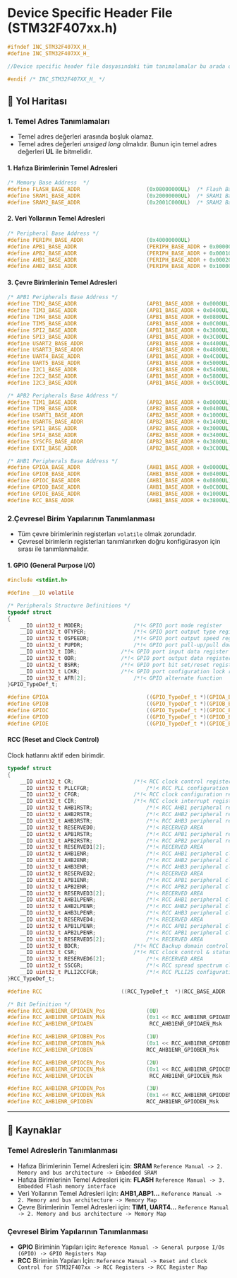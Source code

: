 # Device Specific Header File (STM32F407xx.h)   
```c
#ifndef INC_STM32F407XX_H_
#define INC_STM32F407XX_H_

//Device specific header file dosyasındaki tüm tanımalamalar bu arada olmalıdıır ! 

#endif /* INC_STM32F407XX_H_ */
```

## :dart: Yol Haritası      
### **1. Temel Adres Tanımlamaları**  
- Temel adres değerleri arasında boşluk olamaz.
- Temel adres değerleri _unsiged long_ olmalıdır. Bunun için temel adres değerleri **UL** ile bitmelidir. 
#### 1. Hafıza Birimlerinin Temel Adresleri       
```c
/* Memory Base Address	*/
#define	FLASH_BASE_ADDR 					(0x08000000UL)	/* Flash Base Address (up to 1 MB) 	 */
#define SRAM1_BASE_ADDR						(0x20000000UL)	/* SRAM1 Base Address (112 KB) 		 */
#define SRAM2_BASE_ADDR						(0x2001C000UL)	/* SRAM2 Base Address (16 KB) 		 */
```    

#### 2. Veri Yollarının Temel Adresleri    
```c
/* Peripheral Base Address */
#define PERIPH_BASE_ADDR					(0x40000000UL)				/* Base Address for All Peripherals   	    */
#define APB1_BASE_ADDR						(PERIPH_BASE_ADDR + 0x00000000UL)	/* APB1 Bus Domain Base Address 	    */
#define APB2_BASE_ADDR						(PERIPH_BASE_ADDR + 0x00010000UL)	/* APB2 Bus Domain Base Address 	    */
#define AHB1_BASE_ADDR						(PERIPH_BASE_ADDR + 0x00020000UL)	/* AHB1 Bus Domain Base Address 	    */
#define AHB2_BASE_ADDR						(PERIPH_BASE_ADDR + 0x10000000UL)	/* AHB2 Bus Domain Base Address 	    */
```

#### 3. Çevre Birimlerinin Temel Adresleri    
```c
/* APB1 Peripherals Base Address */
#define TIM2_BASE_ADDR						(APB1_BASE_ADDR + 0x0000UL) 	/* Timer 2 Base Address 	*/
#define TIM3_BASE_ADDR						(APB1_BASE_ADDR + 0x0400UL)	/* Timer 3 Base Address 	*/
#define TIM4_BASE_ADDR						(APB1_BASE_ADDR + 0x0800UL) 	/* Timer 4 Base Address 	*/
#define TIM5_BASE_ADDR						(APB1_BASE_ADDR + 0x0C00UL) 	/* Timer 5 Base Address 	*/
#define SPI2_BASE_ADDR						(APB1_BASE_ADDR + 0x3800UL) 	/* SPI 2 Base Address   	*/
#define SPI3_BASE_ADDR						(APB1_BASE_ADDR + 0x3C00UL) 	/* SPI 3 Base Address   	*/
#define USART2_BASE_ADDR					(APB1_BASE_ADDR + 0x4400UL) 	/* USART 2 Base Address 	*/
#define USART3_BASE_ADDR					(APB1_BASE_ADDR + 0x4800UL)	/* USART 3 Base Address 	*/
#define UART4_BASE_ADDR						(APB1_BASE_ADDR + 0x4C00UL)	/* UART 4 Base Address		*/
#define UART5_BASE_ADDR						(APB1_BASE_ADDR + 0x5000UL) 	/* UART 5 Base Address  	*/
#define I2C1_BASE_ADDR						(APB1_BASE_ADDR + 0x5400UL) 	/* I2C 1 Base Address   	*/
#define I2C2_BASE_ADDR						(APB1_BASE_ADDR + 0x5800UL) 	/* I2C 2 Base Address   	*/
#define I2C3_BASE_ADDR						(APB1_BASE_ADDR + 0x5C00UL) 	/* I2C 3 Base Address   	*/

/* APB2 Peripherals Base Address */
#define TIM1_BASE_ADDR						(APB2_BASE_ADDR + 0x0000UL)		/* Timer 1 Base Address 	*/
#define TIM8_BASE_ADDR						(APB2_BASE_ADDR + 0x0400UL)		/* Timer 8 Base Address 	*/
#define USART1_BASE_ADDR					(APB2_BASE_ADDR + 0x1000UL)		/* USART 1 Base Address 	*/
#define USART6_BASE_ADDR					(APB2_BASE_ADDR + 0x1400UL)		/* USART 6 Base Address 	*/
#define SPI1_BASE_ADDR						(APB2_BASE_ADDR + 0x3000UL)		/* SPI 1 Base Address		*/
#define SPI4_BASE_ADDR						(APB2_BASE_ADDR + 0x3400UL)		/* SPI 4 Base Address 		*/
#define SYSCFG_BASE_ADDR					(APB2_BASE_ADDR + 0x3800UL)		/* SYSCFG Base Address		*/
#define EXTI_BASE_ADDR						(APB2_BASE_ADDR + 0x3C00UL)		/* EXTI Base Address		*/

/* AHB1 Peripherals Base Address */
#define GPIOA_BASE_ADDR						(AHB1_BASE_ADDR + 0x0000UL)		/* GPIOA Base Address 		*/
#define GPIOB_BASE_ADDR						(AHB1_BASE_ADDR + 0x0400UL)		/* GPIOB Base Address 		*/
#define GPIOC_BASE_ADDR						(AHB1_BASE_ADDR + 0x0800UL)		/* GPIOC Base Address 		*/
#define GPIOD_BASE_ADDR						(AHB1_BASE_ADDR + 0x0C00UL)		/* GPIOD Base Address 		*/
#define GPIOE_BASE_ADDR						(AHB1_BASE_ADDR + 0x1000UL)		/* GPIOE Base Address 		*/
#define RCC_BASE_ADDR						(AHB1_BASE_ADDR + 0x3800UL)		/* RCC Base Address		*/
```

### **2.Çevresel Birim Yapılarının Tanımlanması**    
- Tüm çevre birimlerinin registerları `volatile` olmak zorundadır.   
- Çevresel birimlerin registerları tanımlanırken doğru konfigürasyon için sırası ile tanımlanmalıdır. 
#### 1. GPIO (General Purpose I/O)    
```c
#include <stdint.h>

#define __IO volatile

/* Peripherals Structure Definitions */
typedef struct
{
	__IO uint32_t MODER;				/*!< GPIO port mode register 	        	Address Offset = 0x00 */
	__IO uint32_t OTYPER;				/*!< GPIO port output type register 		Address Offset = 0x04 */
	__IO uint32_t OSPEEDR;				/*!< GPIO port output speed register 		Address Offset = 0x08 */
	__IO uint32_t PUPDR;				/*!< GPIO port pull-up/pull down register 	Address Offset = 0x0C */
	__IO uint32_t IDR;				/*!< GPIO port input data register 		Address Offset = 0x10 */
	__IO uint32_t ODR;				/*!< GPIO port output data register 		Address Offset = 0x14 */
	__IO uint32_t BSRR;				/*!< GPIO port bit set/reset register 		Address Offset = 0x18 */
	__IO uint32_t LCKR;				/*!< GPIO port configuration lock register 	Address Offset = 0x1C */
	__IO uint32_t AFR[2];				/*!< GPIO alternate function 		        Address Offset = 0x20 */
}GPIO_TypeDef_t;

#define GPIOA								((GPIO_TypeDef_t *)(GPIOA_BASE_ADDR))
#define GPIOB								((GPIO_TypeDef_t *)(GPIOB_BASE_ADDR))
#define GPIOC								((GPIO_TypeDef_t *)(GPIOC_BASE_ADDR))
#define GPIOD								((GPIO_TypeDef_t *)(GPIOD_BASE_ADDR))
#define GPIOE								((GPIO_TypeDef_t *)(GPIOE_BASE_ADDR))
```
#### RCC (Reset and Clock Control)
Clock hatlarını aktif eden birimdir. 
```c
typedef struct
{
	__IO uint32_t CR;					/*!< RCC clock control register 					Address Offset = 0x00 */
	__IO uint32_t PLLCFGR;					/*!< RCC PLL configuration register 	 				Address Offset = 0x04 */
	__IO uint32_t CFGR;					/*!< RCC clock configuration register 					Address Offset = 0x08 */
	__IO uint32_t CIR;					/*!< RCC clock interrupt register					Address Offset = 0x0C */
	__IO uint32_t AHB1RSTR;					/*!< RCC AHB1 peripheral reset register 				Address Offset = 0x10 */
	__IO uint32_t AHB2RSTR;					/*!< RCC AHB2 peripheral reset register 				Address Offset = 0x14 */
	__IO uint32_t AHB3RSTR;					/*!< RCC AHB3 peripheral reset register 				Address Offset = 0x18 */
	__IO uint32_t RESERVED0;				/*!< RECERVED AREA 							Address Offset = 0x1C */
	__IO uint32_t APB1RSTR;					/*!< RCC APB1 peripheral reset register 				Address Offset = 0x20 */
	__IO uint32_t APB2RSTR;					/*!< RCC APB2 peripheral reset register 				Address Offset = 0x24 */
	__IO uint32_t RESERVED1[2];				/*!< RECERVED AREA 							Address Offset = 0x28 */
	__IO uint32_t AHB1ENR;					/*!< RCC AHB1 peripheral clock enable register 				Address Offset = 0x30 */
	__IO uint32_t AHB2ENR;					/*!< RCC AHB2 peripheral clock enable register 				Address Offset = 0x34 */
	__IO uint32_t AHB3ENR;					/*!< RCC AHB3 peripheral clock enable register 				Address Offset = 0x38 */
	__IO uint32_t RESERVED2;				/*!< RECERVED AREA 							Address Offset = 0x3C */
	__IO uint32_t APB1ENR;					/*!< RCC APB1 peripheral clock enable register 				Address Offset = 0x40 */
	__IO uint32_t APB2ENR;					/*!< RCC APB2 peripheral clock enable register 				Address Offset = 0x44 */
	__IO uint32_t RESERVED3[2];				/*!< RECERVED AREA 							Address Offset = 0x48 */
	__IO uint32_t AHB1LPENR;				/*!< RCC AHB1 peripheral clock enable in low power mode register 	Address Offset = 0x50 */
	__IO uint32_t AHB2LPENR;				/*!< RCC AHB2 peripheral clock enable in low power mode register 	Address Offset = 0x54 */
	__IO uint32_t AHB3LPENR;				/*!< RCC AHB3 peripheral clock enable in low power mode register 	Address Offset = 0x58 */
	__IO uint32_t RESERVED4;				/*!< RECERVED AREA 							Address Offset = 0x5C */
	__IO uint32_t APB1LPENR;				/*!< RCC APB1 peripheral clock enable in low power mode register 	Address Offset = 0x60 */
	__IO uint32_t APB2LPENR;				/*!< RCC APB1 peripheral clock enable in low power mode register 	Address Offset = 0x64 */
	__IO uint32_t RESERVED5[2];				/*!< RECERVED AREA 							Address Offset = 0x68 */
	__IO uint32_t BDCR;					/*!< RCC Backup domain control register 				Address Offset = 0x70 */
	__IO uint32_t CSR;					/*!< RCC clock control & status register 				Address Offset = 0x74 */
	__IO uint32_t RESERVED6[2];				/*!< RECERVED AREA 							Address Offset = 0x78 */
	__IO uint32_t SSCGR;					/*!< RCC spread spectrum clock generation register 			Address Offset = 0x80 */
	__IO uint32_t PLLI2CCFGR;				/*!< RCC PLLI2S configuration register 					Address Offset = 0x84 */
}RCC_TypeDef_t;

#define RCC							((RCC_TypeDef_t  *)(RCC_BASE_ADDR  ))

/* Bit Definition */
#define RCC_AHB1ENR_GPIOAEN_Pos				(0U)							/*!< RCC AHB1ENR register GPIOAEN Bit Position  */
#define RCC_AHB1ENR_GPIOAEN_Msk				(0x1 << RCC_AHB1ENR_GPIOAEN_Pos)			/*!< RCC AHB1ENR register GPIOAEN Bit Mask 	*/
#define RCC_AHB1ENR_GPIOAEN					 RCC_AHB1ENR_GPIOAEN_Msk			/*!< RCC AHB1ENR register GPIOAEN Bit Macro	*/

#define RCC_AHB1ENR_GPIOBEN_Pos				(1U)							/*!< RCC AHB1ENR register GPIOBEN Bit Position  */
#define RCC_AHB1ENR_GPIOBEN_Msk				(0x1 << RCC_AHB1ENR_GPIOBEN_Pos)			/*!< RCC AHB1ENR register GPIOBEN Bit Mask	*/
#define RCC_AHB1ENR_GPIOBEN					RCC_AHB1ENR_GPIOBEN_Msk				/*!< RCC AHB1ENR register GPIOBEN Bit Macro     */

#define RCC_AHB1ENR_GPIOCEN_Pos				(2U)							/*!< RCC AHB1ENR register GPIOCEN Bit Position  */
#define RCC_AHB1ENR_GPIOCEN_Msk				(0x1 << RCC_AHB1ENR_GPIOCEN_Pos)			/*!< RCC AHB1ENR register GPIOCEN Bit Mask 	*/
#define RCC_AHB1ENR_GPIOCEN					 RCC_AHB1ENR_GPIOCEN_Msk			/*!< RCC AHB1ENR register GPIOCEN Bit Macro	*/

#define RCC_AHB1ENR_GPIODEN_Pos				(3U)							/*!< RCC AHB1ENR register GPIODEN Bit Position  */
#define RCC_AHB1ENR_GPIODEN_Msk				(0x1 << RCC_AHB1ENR_GPIODEN_Pos)			/*!< RCC AHB1ENR register GPIODEN Bit Mask	*/
#define RCC_AHB1ENR_GPIODEN					RCC_AHB1ENR_GPIODEN_Msk				/*!< RCC AHB1ENR register GPIODEN Bit Macro     */
```
---  
## :bookmark_tabs: Kaynaklar 
### Temel Adreslerin Tanımlanması 
- Hafıza Birimlerinin Temel Adresleri için: **SRAM**  ``` Reference Manual -> 2. Memory and bus architecture -> Embedded SRAM ```
- Hafıza Birimlerinin Temel Adresleri için: **FLASH** ``` Reference Manual -> 3. Embedded Flash memory interface ```
- Veri Yollarının Temel Adresleri için: **AHB1,ABP1...** ``` Reference Manual -> 2. Memory and bus architecture -> Memory Map ```
- Çevre Birimlerinin Temel Adresleri için: **TIM1, UART4...** ``` Reference Manual -> 2. Memory and bus architecture -> Memory Map ```
### Çevresel Birim Yapılarının Tanımlanması 
- **GPIO** Biriminin Yapıları için: ``` Reference Manual -> General purpose I/Os (GPIO) -> GPIO Registers Map ``` 
- **RCC** Biriminin Yapıları İçin:  ``` Reference Manual -> Reset and Clock Control for STM32F407xx -> RCC Registers -> RCC Register Map ```
